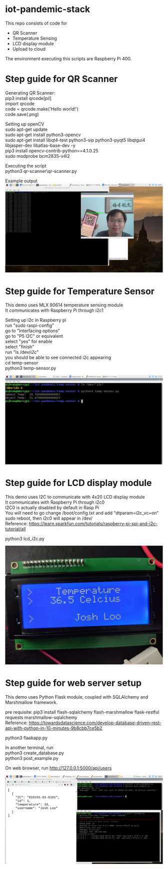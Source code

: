 # iot-pandemic-stack

This repo consists of code for  
- QR Scanner  
- Temperature Sensing  
- LCD display module    
- Upload to cloud  

The environment executing this scripts are Raspberry Pi 400.  

# Step guide for QR Scanner  
Generating QR Scanner:  
pip3 install qrcode[pil]  
import qrcode  
code = qrcode.make('Hello world!')  
code.save(<filename>.png)  

Setting up openCV  
sudo apt-get update  
sudo apt-get install python3-opencv  
sudo apt-get install libqt4-test python3-sip python3-pyqt5 libqtgui4 libjasper-dev libatlas-base-dev -y  
pip3 install opencv-contrib-python==4.1.0.25  
sudo modprobe bcm2835-v4l2  

Executing the script  
python3 qr-scanner\qr-scanner.py  

Example output  
![Example output](https://github.com/joshloo/iot-pandemic-stack/blob/main/qr-scanner/example-snapshot.png)  

# Step guide for Temperature Sensor  
This demo uses MLX 90614 temperature sensing module  
It communicates with Raspberry Pi through i2c1  

Setting up i2c in Raspberry pi  
run "sudo raspi-config"  
go to "Interfacing options"  
go to "P5 I2C" or equivalent  
select "yes" for enable  
select "finish"  
run "ls /dev/*i2c*"  
you should be able to see connected i2c appearing  
cd temp-sensor  
python3 temp-sensor.py  

![Example output](https://github.com/joshloo/iot-pandemic-stack/blob/main/temp-sensor/example-snapshot.png)  

# Step guide for LCD display module  
This demo uses I2C to communicate with 4x20 LCD display module  
It communicates with Raspberry Pi through i2c0  
I2C0 is actually disabled by default in Rasp Pi  
You will need to go change /boot/config.txt and add "dtparam=i2c_vc=on"  
sudo reboot, then i2c0 will appear in /dev/    
Reference: https://learn.sparkfun.com/tutorials/raspberry-pi-spi-and-i2c-tutorial/all  

python3 lcd_i2c.py  

![Example output](https://github.com/joshloo/iot-pandemic-stack/blob/main/i2c-lcd-display/example-snapshot.png)  

# Step guide for web server setup  
This demo uses Python Flask module, coupled with SQLAlchemy and Marshmallow framework.  

pre requisite: pip3 install flash-sqlalchemy flash-marshmallow flask-restful requests marshmallow-sqlalchemy  
Reference: https://towardsdatascience.com/develop-database-driven-rest-api-with-python-in-10-minutes-9b8cbb7ce5b2  

python3 flaskapp.py  

In another terminal, run  
python3 create_database.py  
python3 post_example.py  

On web browser, run http://127.0.0.1:5000/api/users

![Example output](https://github.com/joshloo/iot-pandemic-stack/blob/main/web-database/example_snapshot.png)